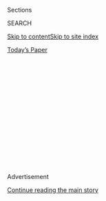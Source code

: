 <div id="app">

<div>

<div>

<div>

<div class="NYTAppHideMasthead css-1q2w90k e1suatyy0">

<div class="section css-ui9rw0 e1suatyy2">

<div class="css-eph4ug er09x8g0">

<div class="css-6n7j50">

</div>

<span class="css-1dv1kvn">Sections</span>

<div class="css-10488qs">

<span class="css-1dv1kvn">SEARCH</span>

</div>

[Skip to content](#site-content)[Skip to site index](#site-index)

</div>

<div class="css-10698na e1huz5gh0">

</div>

</div>

<div id="masthead-bar-one" class="section hasLinks css-15hmgas e1csuq9d3">

<div class="css-uqyvli e1csuq9d0">

</div>

<div class="css-1uqjmks e1csuq9d1">

</div>

<div class="css-9e9ivx">

[](https://myaccount.nytimes.com/auth/login?response_type=cookie&client_id=vi)

</div>

<div class="css-1bvtpon e1csuq9d2">

[Today’s Paper](https://www.nytimes.com/section/todayspaper)

</div>

</div>

</div>

</div>

<div data-aria-hidden="false">

<div id="site-content" role="main">

<div>

<div class="css-1aor85t" style="opacity:0.000000001;z-index:-1;visibility:hidden">

<div class="css-1hqnpie">

<div class="css-epjblv">

<span class="css-17xtcya">[Opinion](/section/opinion)</span><span class="css-x15j1o">|</span><span class="css-fwqvlz">The
Changing Shape of the Parties Is Changing Where They Get Their
Money</span>

</div>

<div class="css-k008qs">

<div class="css-1iwv8en">

<span class="css-18z7m18"></span>

<div>

</div>

</div>

<span class="css-1n6z4y">https://nyti.ms/2V1QdeO</span>

<div class="css-1705lsu">

<div class="css-4xjgmj">

<div class="css-4skfbu" role="toolbar" data-aria-label="Social Media Share buttons, Save button, and Comments Panel with current comment count" data-testid="share-tools">

  - 
  - 
  - 
  - 
    
    <div class="css-6n7j50">
    
    </div>

  - 
  - 

</div>

</div>

</div>

</div>

</div>

</div>

<div id="NYT_TOP_BANNER_REGION" class="css-13pd83m">

</div>

<div id="top-wrapper" class="css-1sy8kpn">

<div id="top-slug" class="css-l9onyx">

Advertisement

</div>

[Continue reading the main story](#after-top)

<div class="ad top-wrapper" style="text-align:center;height:100%;display:block;min-height:250px">

<div id="top" class="place-ad" data-position="top" data-size-key="top">

</div>

</div>

<div id="after-top">

</div>

</div>

<div>

<div class="css-v5btjw etb61u70">

<div class="css-v05ibm etb61u71">

[Opinion](/section/opinion)

</div>

</div>

<div id="sponsor-wrapper" class="css-1hyfx7x">

<div id="sponsor-slug" class="css-19vbshk">

Supported by

</div>

[Continue reading the main story](#after-sponsor)

<div id="sponsor" class="ad sponsor-wrapper" style="text-align:center;height:100%;display:block">

</div>

<div id="after-sponsor">

</div>

</div>

<div class="css-186x18t">

</div>

<div class="css-1vkm6nb ehdk2mb0">

# The Changing Shape of the Parties Is Changing Where They Get Their Money

</div>

Trump leads among small donors. Democrats now get plenty of support from
the wealthy, with predictable consequences.

<div class="css-18e8msd">

<div class="css-vp77d3 epjyd6m0">

<div class="css-1p10dcb ey68jwv0" data-aria-hidden="true">

[![Thomas B.
Edsall](https://static01.nyt.com/images/2018/04/02/opinion/thomas-b-edsall/thomas-b-edsall-thumbLarge-v2.png
"Thomas B. Edsall")](https://www.nytimes.com/by/thomas-b-edsall)

</div>

<div class="css-1baulvz">

By [<span class="css-1baulvz last-byline" itemprop="name">Thomas B.
Edsall</span>](https://www.nytimes.com/by/thomas-b-edsall)

<div class="css-8atqhb">

Mr. Edsall contributes a weekly column from Washington, D.C. on
politics, demographics and inequality.

</div>

</div>

</div>

  - Sept. 18, 2019

  - 
    
    <div class="css-4xjgmj">
    
    <div class="css-pvvomx" role="toolbar" data-aria-label="Social Media Share buttons, Save button, and Comments Panel with current comment count" data-testid="share-tools">
    
      - 
      - 
      - 
      - 
        
        <div class="css-6n7j50">
        
        </div>
    
      - 
      - 
    
    </div>
    
    </div>

</div>

<div class="css-79elbk" data-testid="photoviewer-wrapper">

<div class="css-z3e15g" data-testid="photoviewer-wrapper-hidden">

</div>

<div class="css-1a48zt4 ehw59r15" data-testid="photoviewer-children">

![<span class="css-16f3y1r e13ogyst0" data-aria-hidden="true">The Iowa
Democratic Wing Ding fund-raiser in Clear Lake, Iowa, last
month.</span><span class="css-cnj6d5 e1z0qqy90" itemprop="copyrightHolder"><span class="css-1ly73wi e1tej78p0">Credit...</span><span><span>Jordan
Gale for The New York
Times</span></span></span>](https://static01.nyt.com/images/2019/09/18/opinion/18edsall1/merlin_159095160_4c805c19-92d3-473e-a57a-34fe6c3f1f4c-articleLarge.jpg?quality=75&auto=webp&disable=upscale)

</div>

</div>

</div>

<div class="section meteredContent css-1r7ky0e" name="articleBody" itemprop="articleBody">

<div class="css-1fanzo5 StoryBodyCompanionColumn">

<div class="css-53u6y8">

Money is the mother’s milk of politics, as the old saying goes, and the
slow motion realignment of our two major political parties has changed
who raises more money from the rich and who raises more from small
donors.

A pair of major developments give us a hint about how future trends will
develop on the partisan battleground.

First: Heading into the 2020 election, President Trump is on track to
far surpass President Barack Obama’s record in collecting small donor
contributions — those under $200 — lending weight to his claim of
populist legitimacy.

Second: Democratic candidates and their party committees are making
inroads in gathering contributions from the wealthiest of the wealthy,
the Forbes 400, a once solid Republican constituency. Democrats are also
pulling ahead in contributions from highly educated professionals —
doctors, lawyers, tech executives, software engineers, architects,
scientists, teachers and so on.

</div>

</div>

<div class="css-1fanzo5 StoryBodyCompanionColumn">

<div class="css-53u6y8">

These [knowledge
class](https://books.google.com/books?hl=en&lr=&id=_MeCr31C9S8C&oi=fnd&pg=PR7&dq=Mosco+and+McKercher+knowledge+worker&ots=FvIgNUtEdr&sig=QOCB7sbOf2Y7PT-f4SQZIsvcrh8#v=onepage&q=Mosco%20and%20McKercher%20knowledge%20worker&f=false)
donors, deeply hostile to Trump, propelled the fund-raising success of
[Democratic House candidates
in 2018](https://www.opensecrets.org/overview/index.php?display=T&type=A&cycle=2018)
— $1 billion to the Republicans’ $661 million.

While there are advantages for Democrats in gaining support from
previously Republican-leaning donors, this success carries costs. In
winning over the high-tech industry, the party has acquired a
constituency at odds with competing Democratic interest groups,
especially organized labor and consumer protection proponents. Picking
up rich backers also reinforces the image of a party dominated by
elites.

In their paper, “[Increasing Inequality in Wealth and the Political
Expenditures of
Billionaires](https://papers.ssrn.com/sol3/papers.cfm?abstract_id=2668780),”
Adam Bonica and [Howard
Rosenthal](http://as.nyu.edu/content/nyu-as/as/faculty/howard-l-rosenthal.html),
political scientists at Stanford and N.Y.U., track the partisan
contribution patterns of the Forbes 400 from the 1981-82 election cycle
through the 2011-12 cycle.

For that three-decade period, the level of giving to Republicans and
Republican Party committees by members of the Forbes 400 followed a
steady downward trajectory, falling from 68 percent to 59 percent.

</div>

</div>

<div class="css-79elbk" data-testid="photoviewer-wrapper">

<div class="css-z3e15g" data-testid="photoviewer-wrapper-hidden">

</div>

<div class="css-1a48zt4 ehw59r15" data-testid="photoviewer-children">

![<span class="css-16f3y1r e13ogyst0" data-aria-hidden="true">Republican
donors applaud as President Trump arrives at the National Republican
Congressional Committee annual spring dinner in
Washington.</span><span class="css-cnj6d5 e1z0qqy90" itemprop="copyrightHolder"><span class="css-1ly73wi e1tej78p0">Credit...</span><span>Joshua
Roberts/Reuters</span></span>](https://static01.nyt.com/images/2019/09/18/opinion/18edsall2/merlin_152987637_1c6cada6-29ea-4ba9-81b0-4225d1e2ff14-articleLarge.jpg?quality=75&auto=webp&disable=upscale)

</div>

</div>

<div class="css-1fanzo5 StoryBodyCompanionColumn">

<div class="css-53u6y8">

This downward trajectory coincided with the steady transformation of the
sources of wealth for those on the Forbes list. In 1982, when the list
was [first published](https://www.verdict.co.uk/forbes-100th-birthday/),
solidly Republican manufacturers and energy producers dominated — 89 of
the 400 richest Americans having made their fortunes in oil.

</div>

</div>

<div class="css-1fanzo5 StoryBodyCompanionColumn">

<div class="css-53u6y8">

[By 2018](https://www.forbes.com/forbes-400/#1dcfc44d7e2f), 59 of the
Forbes 400 had made their fortunes in technology, including six of the
top ten: Jeff Bezos, No. 1; Bill Gates No. 2; Mark Zuckerberg, No. 4;
Larry Ellison, No. 5; Larry Page, number 6; and Sergey Brin number 9.
Eighty-eight more made their money in the financial sector. In contrast
to the 1982 Forbes list, only 14 on the 2018 list made their money in
manufacturing and 24 in energy.

“The 400 have trended steadily to the left,” conclude Bonica and
Rosenthal.

The two authors write that from 1989 to 2017, members of the Forbes 400
have fared much better under Democratic presidents than Republican
presidents: The 400 “did very well under the two Democrats, Clinton and
Obama. They did not do well under either Bush.”

Bonica and Rosenthal’s analysis may prove troubling for those seeking to
slow or reverse increasing wealth and income inequality. As the Forbes
400 moves toward the Democratic Party, they write, “Inequality in
campaign contributions in the American plutocracy has grown hand in hand
with the growth in economic inequality.”

They go on to raise another basic question: Does increased support for
Democrats among the affluent and the rich undermine efforts to stem the
growth of inequality?

> The historic rise in inequality in recent decades has not ushered in
> an era of Republican fund-raising dominance. On the contrary,
> Democrats have made substantial gains against Republicans in recent
> decades while inequality was on the rise.

In a [separate
essay](https://scholars.org/contribution/rising-economic-inequality-and-campaign-contributions-very-wealthy-americans),
published on the [Scholars’ Strategy Network](https://scholars.org/),
which discusses the implications of their work, Bonica and Rosenthal
wrote:

> The superrich control resources that parties and politicians require
> and, as a result, are courted. Politicians have incentives to pay
> attention to the policy concerns that animate wealthy donors on left
> and right alike — and this dynamic influences public discussion and
> policymaking.

The continued concentration of money at the top, they write, translates
into more political power:

> The ideas, values, and preferences of wealthy donors distort the focus
> of U.S. democracy more than individuals’ desires to grow their already
> vast fortunes. Rather than worry about individual corruption, citizens
> and leaders should worry about the many ways money in politics can
> amplify the voices of the privileged few over those of the majority.
> As wealth concentration grows, so will uneven political influence.

Bonica has turned tracking campaign contributions by wealth and
occupation into a specialty.

He provided The Times with data extending from 1980 to 2016 covering the
contribution patterns of donors who gave the largest amount of money in
each election cycle. (Roughly a quarter of Bonica’s list overlaps with
the Forbes 400 list.)

In the 1979-80 presidential election cycle, 71 percent of the top 400
donors gave to Republicans and to right-of-center political action
committees, while 29 percent gave to Democrats and left-of-center PACS,
a 42-point difference. In the 2015-16 presidential cycle, 54 percent
gave to Republicans and right-leaning PACs, and 46 percent gave to
Democrats, an 8-point difference.

</div>

</div>

<div class="css-1fanzo5 StoryBodyCompanionColumn">

<div class="css-53u6y8">

In the case of contribution patterns of those in different occupations,
Bonica emailed in response to my inquiry:

> The medical profession has perhaps experienced the largest
> generational realignment. Physicians who graduated medical school
> before the 1990s tend to favor Republicans, but younger cohorts have
> trended sharply to the left.

Bonica’s data shows that doctors who graduated in the 30 years from 1960
to 1990 consistently gave more to Republicans than to Democrats,
generally in the 54-55 percent range.

Starting with those graduating in the 1990, however, the share of
contributions going to Republicans began to decline, dropping below 50
percent for those graduating in 1996 and falling to the low 30s for the
youngest cohort.

As further evidence of this trend, Bonica cited a 2017 survey of 1,660
medical students published in the journal [Academic
Medicine](https://journals.lww.com/academicmedicine/Fulltext/2019/09000/Looking_to_the_Future__Medical_Students__Views_on.31.aspx?casa_token=2x2FBy3QFVsAAAAA:RSTId-aUSYb0UkBscoLt9UTcx-UjUFORxL40UIIsWE3brErjCF5ku_eq5QVzSZXXsJRtkvdFN_giZ9UiZf6boyQa#pdf-link).
The survey reported that 89.1 percent said they supported Obamacare. In
the survey, 77.7 identified themselves as liberal, 12.2 percent moderate
and 7.2 percent conservative.

Bonica’s study of lawyers, conducted with [Maya
Sen](https://scholar.harvard.edu/msen/home), a political scientist at
Harvard, also demonstrates a strong pro-Democratic trend in campaign
contributions, although attorneys have leaned Democratic for decades.

On an ideological scale — with plus numbers indicating right-of-center
and minus numbers indicating left-of-center — Bonica found that lawyers
who graduated from nonelite schools shifted from roughly evenly split
between left and right in the 1950s to minus .6, or liberal, by 2012.
Lawyers from elite schools (Harvard, Stanford, Yale etc.) were liberal
leaning in the 1950s (minus .25) and became rock solid liberals by the
current decade (minus .9).

Three different scholars — [David E.
Broockman](https://dbroock.people.stanford.edu/) and [Neil
Malhotra](https://web.stanford.edu/~neilm/), professors at Stanford’s
Graduate School of Business, and Gregory Ferenstein, an independent
journalist who writes about Silicon Valley — have a different take.
Their paper, “[Predispositions and the Political Behavior of American
Economic Elites: Evidence from Technology
Entrepreneurs](https://onlinelibrary.wiley.com/doi/epdf/10.1111/ajps.12408),”
explores some of the political consequences of the ascendance of
high-tech.

Technology entrepreneurs, despite their Democratic leanings, are
ambivalent on key elements of the Democratic agenda, according to
Broockman and his co-authors. They are reliably orthodox liberals on
some issues, not so reliable on others.

</div>

</div>

<div class="css-1fanzo5 StoryBodyCompanionColumn">

<div class="css-53u6y8">

On matters of globalization, trade and immigration, this Silicon Valley
constituency is firmly pro-globalization. Eighty seven percent support
free trade agreements and 56 percent are “in favor of increasing levels
of immigration,” which is “15 points higher than Democratic” rank and
file, the paper says.

On social issues, the authors found that “technology entrepreneurs are
again very liberal,” including near universal (96 percent) support of
same-sex marriage, 82 percent support of gun control and 67 percent
opposition to the death penalty.

Perhaps most significant and most surprising, surveys of high tech
executives conducted by Broockman and colleagues show that tech
entrepreneurs “strongly support redistribution and taxation.” For
example, Broockman et al. continue, “nearly all technology entrepreneurs
support increasing taxes on those making over $250,000 or $1,000,000 per
year (with 76 and 83 percent expressing some support for each,
respectively).” Seventy five percent support programs specifically
targeted toward the poor, including 59 percent in support of increased
spending for the poor. Some 82 percent indicated “support for universal
health care even if it means raising taxes.”

While high tech executives share the views of liberal elites generally
on the issues described above, there are significant areas of conflict.

“Technology entrepreneurs do not share conventional Democratic views on
the regulation of product and labor markets,” the authors write.
“Technology entrepreneurs are indeed more conservative even than
Republican citizens and most similar to Republican donors.”

On specific issues, almost all (82 percent) tech executives believe

> that it is too difficult to fire workers and that the government
> should make it easier to do so. However, majorities of Democratic
> donors and citizens believe the government should make it harder to
> fire workers (a 50 percentage point difference from technology
> entrepreneurs).

In the case of organized labor, three quarters (74 percent) of tech
executives “say they would like to see labor unions’ influence decrease,
versus only 18 percent of Democratic donors and 33 percent of Democratic
citizens.”

In their conclusion, the three authors address how the growing influence
of the tech industry in Democratic politics will affect the party’s
approach to social spending and the reduction of inequality.

</div>

</div>

<div class="css-1fanzo5 StoryBodyCompanionColumn">

<div class="css-53u6y8">

On one hand, they write, “technology entrepreneurs seem poised to
support Democratic candidates — and therefore redistributive policies
that should reduce inequality — financially.”

On the other, they point out that these entrepreneurs

> generally stand opposed to many government interventions in markets —
> such as government support for labor unions, worker protections and
> consumer protections — that have long been central to the Democratic
> Party’s ideological answer to inequality and supported by traditional
> Democratic constituencies.

The result, they suggest, is that

> as Democratic elected officials receive increasing financial support
> from technology entrepreneurs and attempt to court further support
> from them” intraparty conflicts over “regulating product and labor
> markets may take center stage.

Altogether, the developments at the high-end of campaign finance are a
mixed bag for the Democratic Party, expanding the sources of political
money while simultaneously risking internal divisions.

More worrisome for the Democratic Party and its candidates is Donald
Trump’s exceptional success in raising campaign money in small dollar
amounts, which suggests that his racial and anti-immigrant rhetoric
continues to motivate supporters.

Federal Election Commission data on Barack Obama’s 2012 campaign and
Hillary Clinton’s 2016 bid, along with an analysis of Trump’s
fund-raising in the 2020 campaign by the [Center for Responsive
Politics](https://www.opensecrets.org/), shows the following.

By the end of his re-election campaign, Obama
[raised](https://www.fec.gov/data/candidate/P80003338/) a total of
$549.4 million, of which $234.4 million, or 42.7 percent, came in
contributions of less than $200.

By the end of her 2016 campaign, Clinton
[raised](https://www.fec.gov/data/candidate/P00003392/) a total of
$405.7 million, of which $105.6 million, or 26.0 percent, came in low
dollar amount,

By the end of June 2019, at a much earlier stage in his campaign, Trump
had raised a total of $124.8 million, of which $87.3 million, or 70.0
percent, is made up of donations under $200.

</div>

</div>

<div class="css-1fanzo5 StoryBodyCompanionColumn">

<div class="css-53u6y8">

[Brian
Schaffner](https://as.tufts.edu/politicalscience/people/faculty/schaffner),
a political scientist at Tufts, wrote in an email that “Trump’s appeal
is more to ideologues and emotional Republican contributors rather than
to strategic and traditional Republican large dollar donors.”

He argues that

> the fact that Trump raises such a large share from small dollar donors
> is due less to Trump’s improvement among small donors than it is to
> the difficulty he has raising money from large donors. This is really
> a story about how the traditional large donors in the Republican Party
> didn’t want to give to Trump in 2016 and even so far in 2020 they
> continue to be reluctant to contribute to him.

[Raymond J. La Raja](https://polsci.umass.edu/people/ray-la-raja), a
political scientist at the University of Massachusetts-Amherst, also
emailed me:

> It is not too surprising that Trump has outpaced others, even Obama,
> in raising money from small donors. Individual donors — big and small
> — tend to be much more polarized compared to the rest of the
> electorate. They give because of strong ideological preferences and
> passions. People like Trump ignite those passions.

Bonica notes that “there is a strong association between ideological
extremity and total funds raised from small donors at the presidential
level.” Bonica’s calculations of the ideological positioning of the
candidates shows that Trump is “the most extreme conservative,” while
Bernie Sanders, who “raised 58 percent of his campaign dollars from
small donors” in 2016, stands out as the most liberal candidate, “which
might mirror what we see in Trump from the left.”

Trump’s success in raising small dollar contributions is not necessarily
a harbinger of his prospects in November 2020. It does, however, raise a
question about the contemporary role of the two major political parties.

Traditionally, one of the core strengths of the Democratic Party has
been that voters trust it more than the Republican Party to protect and
advance the interests of the middle class. In recent years, however,
that advantage has been eroding.

The NBC/WSJ poll [has repeatedly asked
voters](http://wsj.com/public/resources/documents/181259NBCWSJOctober2018PollFinal.pdf?mod=article_inline&mod=article_inline)
“which party do you think would do a better job looking out for the
middle class?”

In the 1990s, an average of eight polls showed the Democrats with a
22.25 point advantage, 43.0 to 21.75. The question was dropped only to
be resumed in December 2011. From 2011 to September 2014, the Democratic
advantage fell to 19.5 points, 44.0 to 24.5.

Since then, in six surveys conducted from June 2015 to October 2018 —
the Trump era — the Democratic advantage continued to erode to 13.1
points, 41.3 to 28.2. In the two most recent surveys, the Democratic
advantage fell to 10 points, 41 to 31, less than half of what it was in
the 1990s.

</div>

</div>

<div class="css-1fanzo5 StoryBodyCompanionColumn">

<div class="css-53u6y8">

The Democrats may or may not regain the presidency in 2020, but they
could well lose their invaluable credential as the party of the middle
class.

*The Times is committed to publishing* [*a diversity of
letters*](https://www.nytimes.com/2019/01/31/opinion/letters/letters-to-editor-new-york-times-women.html)
*to the editor. We’d like to hear what you think about this or any of
our articles. Here are some*
[*tips*](https://help.nytimes.com/hc/en-us/articles/115014925288-How-to-submit-a-letter-to-the-editor)*.
And here's our email:*
[*letters@nytimes.com*](mailto:letters@nytimes.com)*.*

*Follow The New York Times Opinion section on*
[*Facebook*](https://www.facebook.com/nytopinion)*,* [*Twitter
(@NYTopinion)*](http://twitter.com/NYTOpinion) *and*
[*Instagram*](https://www.instagram.com/nytopinion/)*.*

</div>

</div>

</div>

<div>

</div>

<div>

</div>

<div>

</div>

<div>

<div id="bottom-wrapper" class="css-1ede5it">

<div id="bottom-slug" class="css-l9onyx">

Advertisement

</div>

[Continue reading the main story](#after-bottom)

<div id="bottom" class="ad bottom-wrapper" style="text-align:center;height:100%;display:block;min-height:90px">

</div>

<div id="after-bottom">

</div>

</div>

</div>

</div>

</div>

## Site Index

<div>

</div>

## Site Information Navigation

  - [© <span>2020</span> <span>The New York Times
    Company</span>](https://help.nytimes.com/hc/en-us/articles/115014792127-Copyright-notice)

<!-- end list -->

  - [NYTCo](https://www.nytco.com/)
  - [Contact
    Us](https://help.nytimes.com/hc/en-us/articles/115015385887-Contact-Us)
  - [Work with us](https://www.nytco.com/careers/)
  - [Advertise](https://nytmediakit.com/)
  - [T Brand Studio](http://www.tbrandstudio.com/)
  - [Your Ad
    Choices](https://www.nytimes.com/privacy/cookie-policy#how-do-i-manage-trackers)
  - [Privacy](https://www.nytimes.com/privacy)
  - [Terms of
    Service](https://help.nytimes.com/hc/en-us/articles/115014893428-Terms-of-service)
  - [Terms of
    Sale](https://help.nytimes.com/hc/en-us/articles/115014893968-Terms-of-sale)
  - [Site Map](https://spiderbites.nytimes.com)
  - [Help](https://help.nytimes.com/hc/en-us)
  - [Subscriptions](https://www.nytimes.com/subscription?campaignId=37WXW)

</div>

</div>

</div>

</div>
